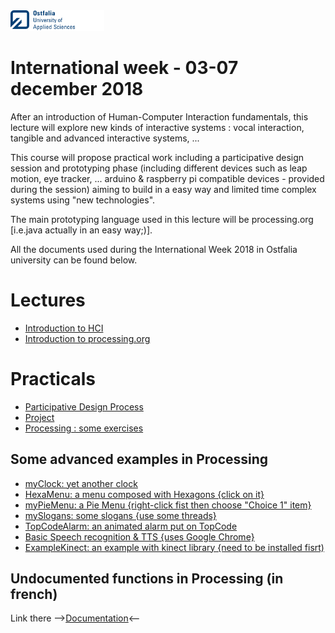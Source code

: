 <img src="https://github.com/truillet/international/blob/master/ostfalia/logo/ostfalia.png" width=150>
<h1>International week - 03-07 december 2018</h1>

After an introduction of Human-Computer Interaction fundamentals, this lecture will explore new kinds of interactive systems : vocal interaction, tangible and advanced interactive systems, ...

This course will propose practical work including a participative design session and prototyping phase (including different devices such as leap motion, eye tracker, ... arduino & raspberry pi compatible devices - provided during the session) aiming to build in a easy way and limited time complex systems using "new technologies".

The main prototyping language used in this lecture will be processing.org [i.e.java actually in an easy way;)].

All the documents used during the International Week 2018 in Ostfalia university can be found below.

<h1>Lectures</h1>
<ul>
  <li><a href="https://github.com/truillet/international/blob/master/ostfalia/lectures/intro_HCI_1.3.pdf" target=_blank>Introduction to HCI</a></li>
  <li><a href="https://github.com/truillet/international/blob/master/ostfalia/lectures/C_processing.org_2.2.pdf" target=_blank>Introduction to processing.org</a></li>
</ul>

<h1>Practicals</h1>
<ul>
  <li><a href="https://github.com/truillet/international/blob/master/ostfalia/practicals/Interaction_Design_1.3.pdf" target=_blank>Participative Design Process</a></li>
  <li><a href="https://github.com/truillet/international/blob/master/ostfalia/practicals/Project_WF_2018.pdf" target=_blank">Project</a></li>
  <li><a href="https://github.com/truillet/international/blob/master/ostfalia/practicals/TP_processing.2.5_WF.pdf" target=_blank>Processing : some exercises</a></li>
</ul>
 
 <h2>Some advanced examples in Processing</h2>
 <ul>
  <li><a href="https://github.com/truillet/international/blob/master/ostfalia/code/myClock.zip" target=_blank>myClock: yet another clock</a></li>
  <li><a href="https://github.com/truillet/international/blob/master/ostfalia/code/HexaMenu.zip" target=_blank>HexaMenu: a menu composed with Hexagons {click on it}</a></li>
  <li><a href="https://github.com/truillet/international/blob/master/ostfalia/code/myPieMenu.zip" target=_blank>myPieMenu: a Pie Menu {right-click fist then choose "Choice 1" item}</a></li>  
  <li><a href="https://github.com/truillet/international/blob/master/ostfalia/code/mySlogans.zip" target=_blank>mySlogans: some slogans {use some threads}</a></li>
  <li><a href="https://github.com/truillet/international/blob/master/ostfalia/code/TopCodeAlarm.zip" target=_blank>TopCodeAlarm: an animated alarm put on TopCode</a></li>
  <li><a href="https://github.com/truillet/international/blob/master/ostfalia/code/RecoChrome.zip" target=_blank>Basic Speech recognition & TTS {uses Google Chrome}</a></li>
  <li><a href="https://github.com/truillet/international/blob/master/ostfalia/code/Example_kinect.zip" target=_blank>ExampleKinect: an example with kinect library {need to be installed fisrt)</a></li> 
 </ul>
 
 <h2>Undocumented functions in Processing (in french)</h2>
  Link there --&gt;<a href="https://github.com/truillet/processing/wiki" target = _blank">Documentation</a>&lt;--
